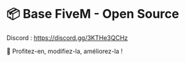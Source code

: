 # 📦 Base FiveM - Open Source 
 
Discord : https://discord.gg/3KTHe3QCHz

🚀 Profitez-en, modifiez-la, améliorez-la !

